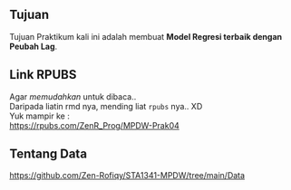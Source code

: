 ## Tujuan
Tujuan Praktikum kali ini adalah membuat **Model Regresi terbaik dengan Peubah Lag**.  
  
## Link RPUBS
Agar _memudahkan_ untuk dibaca..  
Daripada liatin rmd nya, mending liat `rpubs` nya.. XD    
Yuk mampir ke :  
https://rpubs.com/ZenR_Prog/MPDW-Prak04  
  
## Tentang Data
https://github.com/Zen-Rofiqy/STA1341-MPDW/tree/main/Data

